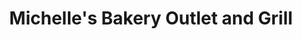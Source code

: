 ---
title: "Michelle's Bakery Outlet and Grill"
url: /connelly-springs/michelles-bakery-outlet-and-grill/
shop: bakery
---